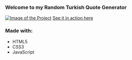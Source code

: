 ### Welcome to my Random Turkish Quote Generator
[![Image of the Project](quotejpg "Random Turkish Quote")]()
[See it in action here]()

### Made with:
* HTML5
* CSS3
* JavaScript